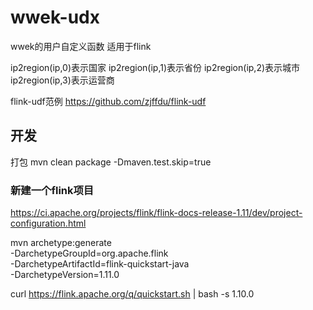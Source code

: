 # wwek-udx

wwek的用户自定义函数
适用于flink


ip2region(ip,0)表示国家
ip2region(ip,1)表示省份
ip2region(ip,2)表示城市
ip2region(ip,3)表示运营商





flink-udf范例
https://github.com/zjffdu/flink-udf

## 开发

打包
mvn clean package -Dmaven.test.skip=true


### 新建一个flink项目

https://ci.apache.org/projects/flink/flink-docs-release-1.11/dev/project-configuration.html

mvn archetype:generate                               \
      -DarchetypeGroupId=org.apache.flink              \
      -DarchetypeArtifactId=flink-quickstart-java     \
      -DarchetypeVersion=1.11.0
      
      
curl https://flink.apache.org/q/quickstart.sh | bash -s 1.10.0
